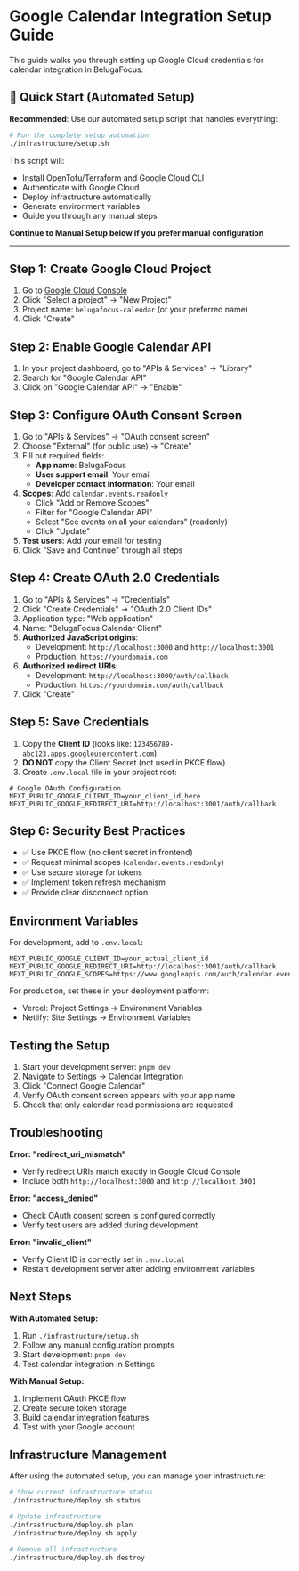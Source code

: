 # Google Calendar Integration Setup Guide

This guide walks you through setting up Google Cloud credentials for calendar integration in BelugaFocus.

## 🚀 Quick Start (Automated Setup)

**Recommended**: Use our automated setup script that handles everything:

```bash
# Run the complete setup automation
./infrastructure/setup.sh
```

This script will:
- Install OpenTofu/Terraform and Google Cloud CLI
- Authenticate with Google Cloud
- Deploy infrastructure automatically
- Generate environment variables
- Guide you through any manual steps

**Continue to Manual Setup below if you prefer manual configuration**

---

## Step 1: Create Google Cloud Project

1. Go to [Google Cloud Console](https://console.cloud.google.com/)
2. Click "Select a project" → "New Project"
3. Project name: `belugafocus-calendar` (or your preferred name)
4. Click "Create"

## Step 2: Enable Google Calendar API

1. In your project dashboard, go to "APIs & Services" → "Library"
2. Search for "Google Calendar API"
3. Click on "Google Calendar API" → "Enable"

## Step 3: Configure OAuth Consent Screen

1. Go to "APIs & Services" → "OAuth consent screen"
2. Choose "External" (for public use) → "Create"
3. Fill out required fields:
   - **App name**: BelugaFocus
   - **User support email**: Your email
   - **Developer contact information**: Your email
4. **Scopes**: Add `calendar.events.readonly`
   - Click "Add or Remove Scopes"
   - Filter for "Google Calendar API"
   - Select "See events on all your calendars" (readonly)
   - Click "Update"
5. **Test users**: Add your email for testing
6. Click "Save and Continue" through all steps

## Step 4: Create OAuth 2.0 Credentials

1. Go to "APIs & Services" → "Credentials"
2. Click "Create Credentials" → "OAuth 2.0 Client IDs"
3. Application type: "Web application"
4. Name: "BelugaFocus Calendar Client"
5. **Authorized JavaScript origins**:
   - Development: `http://localhost:3000` and `http://localhost:3001`
   - Production: `https://yourdomain.com`
6. **Authorized redirect URIs**:
   - Development: `http://localhost:3000/auth/callback`
   - Production: `https://yourdomain.com/auth/callback`
7. Click "Create"

## Step 5: Save Credentials

1. Copy the **Client ID** (looks like: `123456789-abc123.apps.googleusercontent.com`)
2. **DO NOT** copy the Client Secret (not used in PKCE flow)
3. Create `.env.local` file in your project root:

```env
# Google OAuth Configuration
NEXT_PUBLIC_GOOGLE_CLIENT_ID=your_client_id_here
NEXT_PUBLIC_GOOGLE_REDIRECT_URI=http://localhost:3001/auth/callback
```

## Step 6: Security Best Practices

- ✅ Use PKCE flow (no client secret in frontend)
- ✅ Request minimal scopes (`calendar.events.readonly`)
- ✅ Use secure storage for tokens
- ✅ Implement token refresh mechanism
- ✅ Provide clear disconnect option

## Environment Variables

For development, add to `.env.local`:
```env
NEXT_PUBLIC_GOOGLE_CLIENT_ID=your_actual_client_id
NEXT_PUBLIC_GOOGLE_REDIRECT_URI=http://localhost:3001/auth/callback
NEXT_PUBLIC_GOOGLE_SCOPES=https://www.googleapis.com/auth/calendar.events.readonly
```

For production, set these in your deployment platform:
- Vercel: Project Settings → Environment Variables
- Netlify: Site Settings → Environment Variables

## Testing the Setup

1. Start your development server: `pnpm dev`
2. Navigate to Settings → Calendar Integration
3. Click "Connect Google Calendar"
4. Verify OAuth consent screen appears with your app name
5. Check that only calendar read permissions are requested

## Troubleshooting

**Error: "redirect_uri_mismatch"**
- Verify redirect URIs match exactly in Google Cloud Console
- Include both `http://localhost:3000` and `http://localhost:3001`

**Error: "access_denied"**
- Check OAuth consent screen is configured correctly
- Verify test users are added during development

**Error: "invalid_client"**
- Verify Client ID is correctly set in `.env.local`
- Restart development server after adding environment variables

## Next Steps

**With Automated Setup:**
1. Run `./infrastructure/setup.sh`
2. Follow any manual configuration prompts
3. Start development: `pnpm dev`
4. Test calendar integration in Settings

**With Manual Setup:**
1. Implement OAuth PKCE flow
2. Create secure token storage  
3. Build calendar integration features
4. Test with your Google account

## Infrastructure Management

After using the automated setup, you can manage your infrastructure:

```bash
# Show current infrastructure status
./infrastructure/deploy.sh status

# Update infrastructure
./infrastructure/deploy.sh plan
./infrastructure/deploy.sh apply

# Remove all infrastructure
./infrastructure/deploy.sh destroy
```